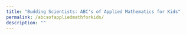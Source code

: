 ```yaml
---
title: "Budding Scientists: ABC's of Applied Mathematics for Kids"
permalink: /abcsofappliedmathforkids/
description: ""
---
```



